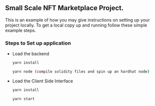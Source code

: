 ## Small Scale NFT Marketplace Project.



This is an example of how you may give instructions on setting up your project locally.
To get a local copy up and running follow these simple example steps.

### Steps to Set up application

* Load the backend
  
  ```sh
  yarn install
  ```
   ```sh
  yarn node (compile solidity files and spin up an hardhat node)
  ```

* Load the Client Side Interface
  
  ```sh
  yarn install
  ```
  ```sh
  yarn start
  ```

